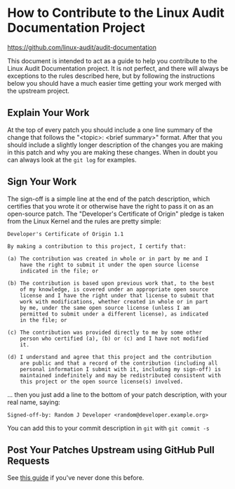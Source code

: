 How to Contribute to the Linux Audit Documentation Project
===============================================================================
https://github.com/linux-audit/audit-documentation

This document is intended to act as a guide to help you contribute to the
Linux Audit Documentation project.  It is not perfect, and there will always be
exceptions to the rules described here, but by following the instructions below
you should have a much easier time getting your work merged with the upstream
project.

## Explain Your Work

At the top of every patch you should include a one line summary of the change
that follows the "\<topic\>: \<brief summary\>" format.  After that you should
include a slightly longer description of the changes you are making in this
patch and why you are making these changes.  When in doubt you can always look
at the `git log` for examples.

## Sign Your Work

The sign-off is a simple line at the end of the patch description, which
certifies that you wrote it or otherwise have the right to pass it on as an
open-source patch.  The "Developer's Certificate of Origin" pledge is taken
from the Linux Kernel and the rules are pretty simple:

	Developer's Certificate of Origin 1.1

	By making a contribution to this project, I certify that:

	(a) The contribution was created in whole or in part by me and I
	    have the right to submit it under the open source license
	    indicated in the file; or

	(b) The contribution is based upon previous work that, to the best
	    of my knowledge, is covered under an appropriate open source
	    license and I have the right under that license to submit that
	    work with modifications, whether created in whole or in part
	    by me, under the same open source license (unless I am
	    permitted to submit under a different license), as indicated
	    in the file; or

	(c) The contribution was provided directly to me by some other
	    person who certified (a), (b) or (c) and I have not modified
	    it.

	(d) I understand and agree that this project and the contribution
	    are public and that a record of the contribution (including all
	    personal information I submit with it, including my sign-off) is
	    maintained indefinitely and may be redistributed consistent with
	    this project or the open source license(s) involved.

... then you just add a line to the bottom of your patch description, with
your real name, saying:

	Signed-off-by: Random J Developer <random@developer.example.org>

You can add this to your commit description in `git` with `git commit -s`

## Post Your Patches Upstream using GitHub Pull Requests

See [this guide](https://help.github.com/en/github/collaborating-with-issues-and-pull-requests/creating-a-pull-request) if you've never done this before.
